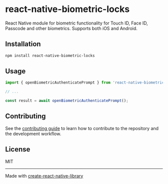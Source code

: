 # react-native-biometric-locks

React Native module for biometric functionality for Touch ID, Face ID, Passcode and other biometrics. Supports both iOS and Android.

## Installation

```sh
npm install react-native-biometric-locks
```

## Usage

```js
import { openBiometricAuthenticatePrompt } from 'react-native-biometric-locks';

// ...

const result = await openBiometricAuthenticatePrompt();
```

## Contributing

See the [contributing guide](CONTRIBUTING.md) to learn how to contribute to the repository and the development workflow.

## License

MIT

---

Made with [create-react-native-library](https://github.com/callstack/react-native-builder-bob)
